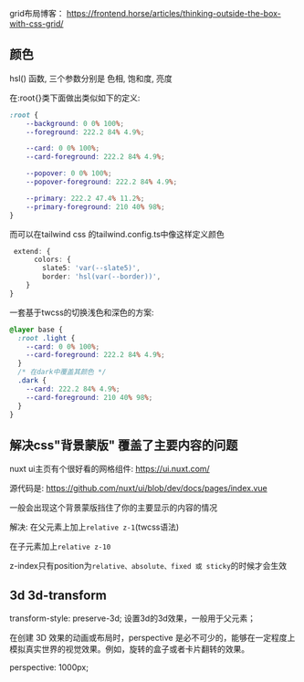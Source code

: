 

grid布局博客：
https://frontend.horse/articles/thinking-outside-the-box-with-css-grid/




## 颜色

hsl() 函数, 三个参数分别是 色相, 饱和度, 亮度

在:root{}类下面做出类似如下的定义:

```css
:root {
    --background: 0 0% 100%;
    --foreground: 222.2 84% 4.9%;

    --card: 0 0% 100%;
    --card-foreground: 222.2 84% 4.9%;

    --popover: 0 0% 100%;
    --popover-foreground: 222.2 84% 4.9%;

    --primary: 222.2 47.4% 11.2%;
    --primary-foreground: 210 40% 98%;
}
```

而可以在tailwind css 的tailwind.config.ts中像这样定义颜色
```ts
 extend: {
      colors: {
        slate5: 'var(--slate5)',
        border: 'hsl(var(--border))',
    }
}
```

一套基于twcss的切换浅色和深色的方案: 

```css
@layer base {
  :root .light {
    --card: 0 0% 100%;
    --card-foreground: 222.2 84% 4.9%;
  }
  /* 在dark中覆盖其颜色 */
  .dark {
    --card: 222.2 84% 4.9%;
    --card-foreground: 210 40% 98%;
  }
}
```

## 解决css"背景蒙版" 覆盖了主要内容的问题

nuxt ui主页有个很好看的网格组件: <https://ui.nuxt.com/>

源代码是: <https://github.com/nuxt/ui/blob/dev/docs/pages/index.vue>

一般会出现这个背景蒙版挡住了你的主要显示的内容的情况

解决: 在父元素上加上`relative z-1`(twcss语法)

在子元素加上`relative z-10`

z-index只有position为`relative、absolute、fixed 或 sticky`的时候才会生效




## 3d 3d-transform

transform-style: preserve-3d; 设置3d的3d效果，一般用于父元素；

在创建 3D 效果的动画或布局时，perspective 是必不可少的，能够在一定程度上模拟真实世界的视觉效果。例如，旋转的盒子或者卡片翻转的效果。

perspective: 1000px;



